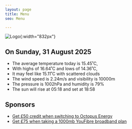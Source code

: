 ```yaml
---
layout: page
title: Menu
seo: Menu

---
```


![Logo](/images/logo.jpg){:width="832px"}

<!-- weather_marker starts -->
## On Sunday, 31 August 2025

- The average temperature today is 15.45˚C,
- With highs of 16.64˚C and lows of 14.36˚C,
- It may feel like 15.11˚C with scattered clouds
- The wind speed is 2.24m/s and visibility is 10000m
- The pressure is 1002hPa and humidity is 79%
- The sun will rise at 05:18 and set at 18:58

<!-- weather_marker ends -->

## Sponsors

- [Get £50 credit when switching to Octopus Energy](https://bit.ly/3oD1nnS)
- [Get £75 when taking a 1000mb YouFibre broadband plan](https://aklam.io/91zWhU?)

